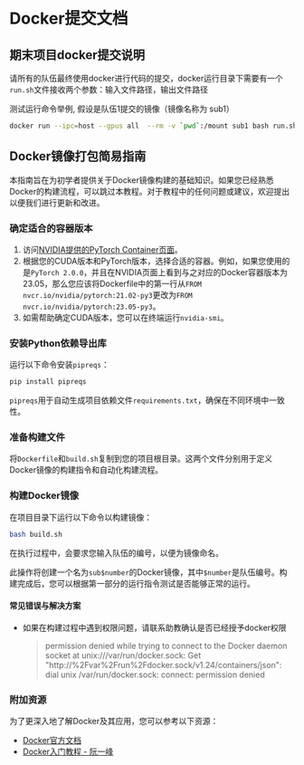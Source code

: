 # Docker提交文档


## 期末项目docker提交说明


请所有的队伍最终使用docker进行代码的提交，docker运行目录下需要有一个`run.sh`文件接收两个参数：输入文件路径，输出文件路径

测试运行命令举例, 假设是队伍1提交的镜像（镜像名称为 sub1）
```bash
docker run --ipc=host --gpus all  --rm -v `pwd`:/mount sub1 bash run.sh /mount/query.fasta /mount/output.out
```



## Docker镜像打包简易指南

本指南旨在为初学者提供关于Docker镜像构建的基础知识。如果您已经熟悉Docker的构建流程，可以跳过本教程。对于教程中的任何问题或建议，欢迎提出以便我们进行更新和改进。

### 确定适合的容器版本

1. 访问[NVIDIA提供的PyTorch Container页面](https://docs.nvidia.com/deeplearning/frameworks/pytorch-release-notes/rel-23-06.html#rel-23-06)。
2. 根据您的CUDA版本和PyTorch版本，选择合适的容器。例如，如果您使用的是`PyTorch 2.0.0`，并且在NVIDIA页面上看到与之对应的Docker容器版本为23.05，那么您应该将Dockerfile中的第一行从`FROM nvcr.io/nvidia/pytorch:21.02-py3`更改为`FROM nvcr.io/nvidia/pytorch:23.05-py3`。
3. 如需帮助确定CUDA版本，您可以在终端运行`nvidia-smi`。

### 安装Python依赖导出库

运行以下命令安装`pipreqs`：

```bash
pip install pipreqs
```

`pipreqs`用于自动生成项目依赖文件`requirements.txt`，确保在不同环境中一致性。

### 准备构建文件

将`Dockerfile`和`build.sh`复制到您的项目根目录。这两个文件分别用于定义Docker镜像的构建指令和自动化构建流程。

### 构建Docker镜像

在项目目录下运行以下命令以构建镜像：

```bash
bash build.sh
```

在执行过程中，会要求您输入队伍的编号，以便为镜像命名。

此操作将创建一个名为`sub$number`的Docker镜像，其中`$number`是队伍编号。构建完成后，您可以根据第一部分的运行指令测试是否能够正常的运行。

#### 常见错误与解决方案

- 如果在构建过程中遇到权限问题，请联系助教确认是否已经授予docker权限
    > permission denied while trying to connect to the Docker daemon socket at unix:///var/run/docker.sock: Get "http://%2Fvar%2Frun%2Fdocker.sock/v1.24/containers/json": dial unix /var/run/docker.sock: connect: permission denied


### 附加资源

为了更深入地了解Docker及其应用，您可以参考以下资源：

- [Docker官方文档](https://docs.docker.com/)
- [Docker入门教程 - 阮一峰](https://www.ruanyifeng.com/blog/2018/02/docker-tutorial.html)
